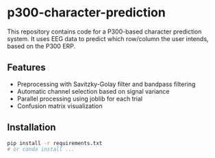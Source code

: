# p300-character-prediction

This repository contains code for a P300-based character prediction system. 
It uses EEG data to predict which row/column the user intends, based on the P300 ERP.

## Features
- Preprocessing with Savitzky-Golay filter and bandpass filtering
- Automatic channel selection based on signal variance
- Parallel processing using joblib for each trial
- Confusion matrix visualization

## Installation
```bash
pip install -r requirements.txt
# or conda install ...
